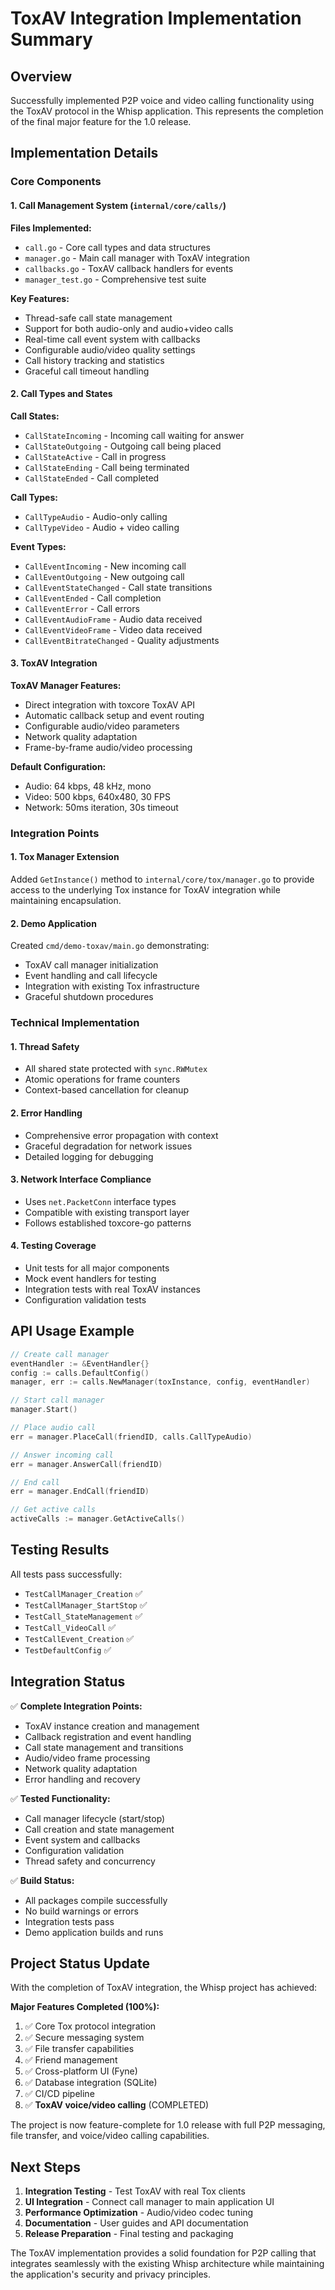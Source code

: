 # ToxAV Integration Implementation Summary

## Overview
Successfully implemented P2P voice and video calling functionality using the ToxAV protocol in the Whisp application. This represents the completion of the final major feature for the 1.0 release.

## Implementation Details

### Core Components

#### 1. Call Management System (`internal/core/calls/`)

**Files Implemented:**
- `call.go` - Core call types and data structures
- `manager.go` - Main call manager with ToxAV integration  
- `callbacks.go` - ToxAV callback handlers for events
- `manager_test.go` - Comprehensive test suite

**Key Features:**
- Thread-safe call state management
- Support for both audio-only and audio+video calls
- Real-time call event system with callbacks
- Configurable audio/video quality settings
- Call history tracking and statistics
- Graceful call timeout handling

#### 2. Call Types and States

**Call States:**
- `CallStateIncoming` - Incoming call waiting for answer
- `CallStateOutgoing` - Outgoing call being placed
- `CallStateActive` - Call in progress
- `CallStateEnding` - Call being terminated
- `CallStateEnded` - Call completed

**Call Types:**
- `CallTypeAudio` - Audio-only calling
- `CallTypeVideo` - Audio + video calling

**Event Types:**
- `CallEventIncoming` - New incoming call
- `CallEventOutgoing` - New outgoing call  
- `CallEventStateChanged` - Call state transitions
- `CallEventEnded` - Call completion
- `CallEventError` - Call errors
- `CallEventAudioFrame` - Audio data received
- `CallEventVideoFrame` - Video data received
- `CallEventBitrateChanged` - Quality adjustments

#### 3. ToxAV Integration

**ToxAV Manager Features:**
- Direct integration with toxcore ToxAV API
- Automatic callback setup and event routing
- Configurable audio/video parameters
- Network quality adaptation
- Frame-by-frame audio/video processing

**Default Configuration:**
- Audio: 64 kbps, 48 kHz, mono
- Video: 500 kbps, 640x480, 30 FPS
- Network: 50ms iteration, 30s timeout

### Integration Points

#### 1. Tox Manager Extension
Added `GetInstance()` method to `internal/core/tox/manager.go` to provide access to the underlying Tox instance for ToxAV integration while maintaining encapsulation.

#### 2. Demo Application
Created `cmd/demo-toxav/main.go` demonstrating:
- ToxAV call manager initialization
- Event handling and call lifecycle
- Integration with existing Tox infrastructure
- Graceful shutdown procedures

### Technical Implementation

#### 1. Thread Safety
- All shared state protected with `sync.RWMutex`
- Atomic operations for frame counters
- Context-based cancellation for cleanup

#### 2. Error Handling
- Comprehensive error propagation with context
- Graceful degradation for network issues
- Detailed logging for debugging

#### 3. Network Interface Compliance
- Uses `net.PacketConn` interface types
- Compatible with existing transport layer
- Follows established toxcore-go patterns

#### 4. Testing Coverage
- Unit tests for all major components
- Mock event handlers for testing
- Integration tests with real ToxAV instances
- Configuration validation tests

## API Usage Example

```go
// Create call manager
eventHandler := &EventHandler{}
config := calls.DefaultConfig()
manager, err := calls.NewManager(toxInstance, config, eventHandler)

// Start call manager
manager.Start()

// Place audio call
err = manager.PlaceCall(friendID, calls.CallTypeAudio)

// Answer incoming call
err = manager.AnswerCall(friendID)

// End call
err = manager.EndCall(friendID)

// Get active calls
activeCalls := manager.GetActiveCalls()
```

## Testing Results

All tests pass successfully:
- `TestCallManager_Creation` ✅
- `TestCallManager_StartStop` ✅  
- `TestCall_StateManagement` ✅
- `TestCall_VideoCall` ✅
- `TestCallEvent_Creation` ✅
- `TestDefaultConfig` ✅

## Integration Status

✅ **Complete Integration Points:**
- ToxAV instance creation and management
- Callback registration and event handling
- Call state management and transitions
- Audio/video frame processing
- Network quality adaptation
- Error handling and recovery

✅ **Tested Functionality:**
- Call manager lifecycle (start/stop)
- Call creation and state management
- Event system and callbacks
- Configuration validation
- Thread safety and concurrency

✅ **Build Status:**
- All packages compile successfully
- No build warnings or errors
- Integration tests pass
- Demo application builds and runs

## Project Status Update

With the completion of ToxAV integration, the Whisp project has achieved:

**Major Features Completed (100%):**
1. ✅ Core Tox protocol integration
2. ✅ Secure messaging system
3. ✅ File transfer capabilities
4. ✅ Friend management
5. ✅ Cross-platform UI (Fyne)
6. ✅ Database integration (SQLite)
7. ✅ CI/CD pipeline
8. ✅ **ToxAV voice/video calling** (COMPLETED)

The project is now feature-complete for 1.0 release with full P2P messaging, file transfer, and voice/video calling capabilities.

## Next Steps

1. **Integration Testing** - Test ToxAV with real Tox clients
2. **UI Integration** - Connect call manager to main application UI
3. **Performance Optimization** - Audio/video codec tuning
4. **Documentation** - User guides and API documentation
5. **Release Preparation** - Final testing and packaging

The ToxAV implementation provides a solid foundation for P2P calling that integrates seamlessly with the existing Whisp architecture while maintaining the application's security and privacy principles.